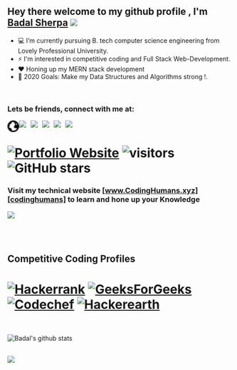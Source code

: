 ## Hey there welcome to my github profile , I'm [Badal Sherpa][website] <img src="https://raw.githubusercontent.com/MartinHeinz/MartinHeinz/master/wave.gif" width="30px">

- 💻 I’m currently pursuing  B. tech computer science engineering from Lovely Professional University.
- ⚡ I'm interested in competitive coding and Full Stack Web-Development.
- ❤️ Honing up my MERN stack development
- 🥅 2020 Goals: Make my Data Structures and Algorithms strong !.
<br />

### Lets be friends, connect with me at:

[<img align="left"  width="26px" src="https://raw.githubusercontent.com/iconic/open-iconic/master/svg/globe.svg" />][website]
[<img align="left"  width="26px" src="https://cdn.jsdelivr.net/npm/simple-icons@v3/icons/linkedin.svg" />][linkedin]
[<img align="left" width="26px" src="https://cdn.jsdelivr.net/npm/simple-icons@3.4.0/icons/gmail.svg" />][mail]
[<img align="left" width="26px" src="https://cdn.jsdelivr.net/npm/simple-icons@3.4.0/icons/github.svg" />][github]
[<img align="left" width="26px" src="https://cdn.jsdelivr.net/npm/simple-icons@v3/icons/instagram.svg" />][instagram]
[<img align="left" width="26px" src="https://cdn.jsdelivr.net/npm/simple-icons@v3/icons/twitter.svg" />][twitter]

<br />
 
# [![Portfolio Website](https://img.shields.io/badge/Portfolio%20website-yellow)](https://badalsherpa.github.io/BadalSherpa/)  ![visitors](https://visitor-badge.laobi.icu/badge?page_id=BadalSherpa.visitor-badge)   ![GitHub stars](https://img.shields.io/github/stars/BadalSherpa/BadalSherpa?style=social)  

### Visit my technical website [www.CodingHumans.xyz][codinghumans] to learn and hone up your Knowledge

[<img align="left" src="https://2.bp.blogspot.com/-MFPdDmP2_zQ/X2rEpZxszfI/AAAAAAAAAZc/WZ0LuOwJsQo3q5oVVzce-9DkCWiLr-hnwCK4BGAYYCw/s1600/COdingHumans%2BOfficial%2Blogo.png">][codinghumans]<br />


<br />
<br />

## Competitive Coding Profiles

 # [![Hackerrank](https://img.shields.io/badge/-Hackerrank-00b300?style=flat&labelColor=00b300&logo=hackerrank&logoColor=white)](https://www.hackerrank.com/Badal_Sherpa)  [![GeeksForGeeks](https://img.shields.io/badge/-GeeksForGeeks-006600?style=flat&labelColor=#006600&logo=Geeksforgeeks&logoColor=white)](https://auth.geeksforgeeks.org/user/badalsherpa7/practice/) [![Codechef](https://img.shields.io/badge/-Codechef-6b6b47?style=flat&labelColor=6b6b47&logo=Codechef&logoColor=white)](https://www.codechef.com/users/sanssangay) [![Hackerearth](https://img.shields.io/badge/-Hackerearth-323754?style=flat&labelColor=323754&logo=hackerearth&logoColor=white)](https://www.hackerearth.com/@badalsherpa7)
 
 <br />


![Badal's github stats](https://github-readme-stats.vercel.app/api?username=BadalSherpa&show_icons=true&theme=highcontrast&align=right&show_owner=true&include_all_commits=true&cache_seconds=800&count_private=true)

<br>
<a href="https://github.com/BadalSherpa/github-readme-stats">
  <img align="left" src="https://github-readme-stats.vercel.app/api/top-langs/?username=BadalSherpa&layout=compact&title_color=000&text_color=000&bg_color=e6e6e6&langs_count=35&hide_border=false" />
</a>


[website]: https://badalsherpa.github.io/BadalSherpa/
[instagram]: https://www.instagram.com/_sans7_/
[linkedin]: http://www.linkedin.com/in/badal-sherpa-5799a9196/
[github]: https://github.com/BadalSherpa
[twitter]: https://twitter.com/SherpaBadal
[mail]: mailto:badalsherpa7@gmail.com
[codinghumans]: https://www.codinghumans.xyz/

